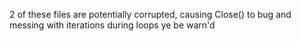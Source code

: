 2 of these files are potentially corrupted, causing Close() to bug and messing with iterations during loops
ye be warn'd

